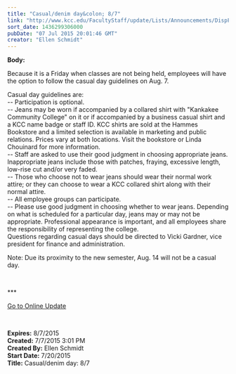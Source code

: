```yaml
---
title: "Casual/denim day&colon; 8/7"
link: "http://www.kcc.edu/FacultyStaff/update/Lists/Announcements/DispForm.aspx?ID=1972"
sort_date: 1436299306000
pubDate: "07 Jul 2015 20:01:46 GMT"
creator: "Ellen Schmidt"
---
```


<div><b>Body:</b> <div class="ExternalClassCC85AA62BF1C4026A678E77231DABC54"><p>​Because it is a Friday when classes are not being held, employees will have the option to follow the casual day guidelines on Aug. 7. </p>
<p>Casual day guidelines are:<br />-- Participation is optional.<br />-- Jeans may be worn if accompanied by a collared shirt with &quot;Kankakee Community College&quot; on it or if accompanied by a business casual shirt and a KCC name badge or staff ID. KCC shirts are sold at the Hammes Bookstore and a limited selection is available in marketing and public relations. Prices vary at both locations. Visit the bookstore or Linda Chouinard for more information.<br />-- Staff are asked to use their good judgment in choosing appropriate jeans. Inappropriate jeans include those with patches, fraying, excessive length, low-rise cut and/or very faded.<br />-- Those who choose not to wear jeans should wear their normal work attire; or they can choose to wear a KCC collared shirt along with their normal attire.<br />-- All employee groups can participate.<br />-- Please use good judgment in choosing whether to wear jeans. Depending on what is scheduled for a particular day, jeans may or may not be appropriate. Professional appearance is important, and all employees share the responsibility of representing the college.<br />Questions regarding casual days should be directed to Vicki Gardner, vice president for finance and administration.</p>
<p>Note: Due its proximity to the new semester, Aug. 14 will not be a casual day.</p>
<p> </p>
<p>***</p>
<p><a href="/update">Go to Online Update</a></p>
<p> </p></div></div>
<div><b>Expires:</b> 8/7/2015</div>
<div><b>Created:</b> 7/7/2015 3:01 PM</div>
<div><b>Created By:</b> Ellen Schmidt</div>
<div><b>Start Date:</b> 7/20/2015</div>
<div><b>Title:</b> Casual/denim day: 8/7</div>
